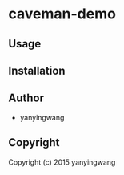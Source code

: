 # caveman-demo



## Usage

## Installation

## Author

* yanyingwang

## Copyright

Copyright (c) 2015 yanyingwang

